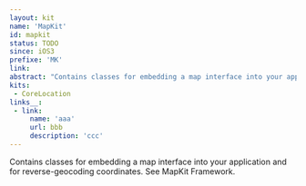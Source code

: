 ```yaml
---
layout: kit
name: 'MapKit'
id: mapkit
status: TODO
since: iOS3
prefixe: 'MK'
link: 
abstract: "Contains classes for embedding a map interface into your application and for reverse-geocoding coordinates. See MapKit Framework."
kits:
 - CoreLocation
links__:
 - link:
     name: 'aaa'
     url: bbb
     description: 'ccc'
---
```


Contains classes for embedding a map interface into your application and for reverse-geocoding coordinates. See MapKit Framework.
